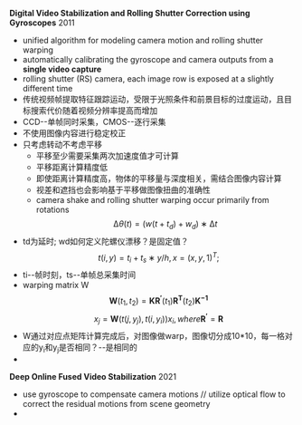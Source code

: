 **Digital Video Stabilization and Rolling Shutter Correction using Gyroscopes** 2011
* unified algorithm for modeling camera motion and rolling shutter warping
* automatically calibrating the gyroscope and camera
outputs from a **single video capture**
* rolling shutter (RS) camera, each image row is exposed at a slightly
different time
* 传统视频帧提取特征跟踪运动，受限于光照条件和前景目标的过度运动，且目标搜索代价随着视频分辨率提高而增加
* CCD--单帧同时采集，CMOS--逐行采集
* 不使用图像内容进行稳定校正
* 只考虑转动不考虑平移
    * 平移至少需要采集两次加速度值才可计算
    * 平移距离计算精度低
    * 即使距离计算精度高，物体的平移量与深度相关，需结合图像内容计算
    * 视差和遮挡也会影响基于平移做图像扭曲的准确性
    * camera shake and rolling shutter warping occur primarily from rotations
$$
∆θ(t) = (w(t + t_d) + w_d) ∗ ∆t
$$
* td为延时; wd如何定义陀螺仪漂移？是固定值？
$$
t(i,y) = t_i + t_s ∗ y/h , x = (x,y,1)^T ;
$$
* ti--帧时刻，ts--单帧总采集时间
* warping matrix W
$$
\pmb{W}(t_1, t_2) = \pmb{KR^{'}}(t_1)\pmb{R^T}(t_2)\pmb{K^{-1}}
$$
$$
x_j = \pmb{W}(t(j,y_j),t(i,y_i))x_i,where \pmb{R^{'}} = \pmb{R}
$$
* W通过对应点矩阵计算完成后，对图像做warp，图像切分成10*10，每一格对应的y<sub>i</sub>和y<sub>j</sub>是否相同？--是相同的
* 




**Deep Online Fused Video Stabilization** 2021
* use gyroscope to compensate camera motions // utilize optical flow to correct the residual motions from scene geometry
* 